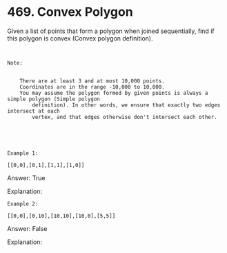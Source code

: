# 469. Convex Polygon

Given a list of points that form a polygon when joined sequentially, find if this polygon is
        convex (Convex
            polygon definition).

     

    Note:

    
        There are at least 3 and at most 10,000 points.
        Coordinates are in the range -10,000 to 10,000.
        You may assume the polygon formed by given points is always a simple polygon (Simple polygon
            definition). In other words, we ensure that exactly two edges intersect at each
            vertex, and that edges otherwise don't intersect each other.
        
    

     

    Example 1:

    [[0,0],[0,1],[1,1],[1,0]]

Answer: True

Explanation:

    Example 2:

    [[0,0],[0,10],[10,10],[10,0],[5,5]]

Answer: False

Explanation: